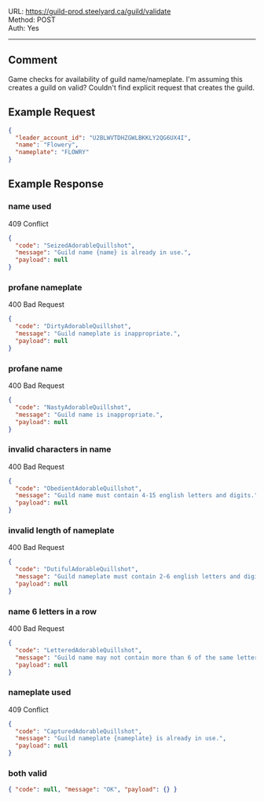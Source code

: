 URL: https://guild-prod.steelyard.ca/guild/validate \
Method: POST \
Auth: Yes

---

## Comment
Game checks for availability of guild name/nameplate.
I'm assuming this creates a guild on valid? Couldn't find explicit request that creates the guild.

## Example Request
```json
{
  "leader_account_id": "U2BLWVTDHZGWLBKKLY2QG6UX4I",
  "name": "Flowery",
  "nameplate": "FLOWRY"
}
```

## Example Response
### name used
409 Conflict
```json
{
  "code": "SeizedAdorableQuillshot",
  "message": "Guild name {name} is already in use.",
  "payload": null
}
```

### profane nameplate
400 Bad Request
```json
{
  "code": "DirtyAdorableQuillshot",
  "message": "Guild nameplate is inappropriate.",
  "payload": null
}
```

### profane name
400 Bad Request
```json
{
  "code": "NastyAdorableQuillshot",
  "message": "Guild name is inappropriate.",
  "payload": null
}
```

### invalid characters in name
400 Bad Request
```json
{
  "code": "ObedientAdorableQuillshot",
  "message": "Guild name must contain 4-15 english letters and digits.",
  "payload": null
}
```

### invalid length of nameplate
400 Bad Request
```json
{
  "code": "DutifulAdorableQuillshot",
  "message": "Guild nameplate must contain 2-6 english letters and digits.",
  "payload": null
}
```

### name 6 letters in a row
400 Bad Request
```json
{
  "code": "LetteredAdorableQuillshot",
  "message": "Guild name may not contain more than 6 of the same letter in a row.",
  "payload": null
}
```

### nameplate used
409 Conflict
```json
{
  "code": "CapturedAdorableQuillshot",
  "message": "Guild nameplate {nameplate} is already in use.",
  "payload": null
}
```

### both valid
```json
{ "code": null, "message": "OK", "payload": {} }
```